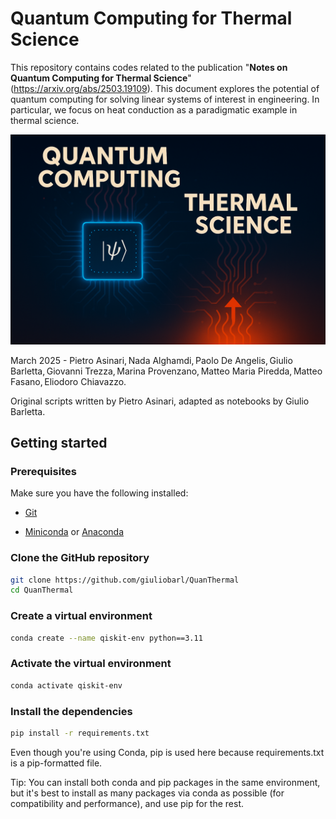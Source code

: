 # Quantum Computing for Thermal Science

This repository contains codes related to the publication "**Notes on Quantum Computing for Thermal Science**" (https://arxiv.org/abs/2503.19109). This document explores the potential of quantum computing for solving linear systems of interest in engineering. In particular, we focus on heat conduction as a paradigmatic example in thermal science.

![Quantum Computing for Thermal Science](images\quantherm.png "Quantum Computing for Thermal Science")

March 2025 - Pietro Asinari, Nada Alghamdi, Paolo De Angelis, Giulio Barletta, Giovanni Trezza, Marina Provenzano, Matteo Maria Piredda, Matteo Fasano, Eliodoro Chiavazzo.

Original scripts written by Pietro Asinari, adapted as notebooks by Giulio Barletta.

## Getting started

### Prerequisites

Make sure you have the following installed:

- [Git](https://git-scm.com/)

- [Miniconda](https://www.anaconda.com/docs/getting-started/miniconda/main) or [Anaconda](https://www.anaconda.com/)

### Clone the GitHub repository

```bash
git clone https://github.com/giuliobarl/QuanThermal
cd QuanThermal
```

### Create a virtual environment

```bash
conda create --name qiskit-env python==3.11
```

### Activate the virtual environment

```bash
conda activate qiskit-env
```

### Install the dependencies

```bash
pip install -r requirements.txt
```

Even though you're using Conda, pip is used here because requirements.txt is a pip-formatted file.

Tip: You can install both conda and pip packages in the same environment, but it's best to install as many packages via conda as possible (for compatibility and performance), and use pip for the rest.
